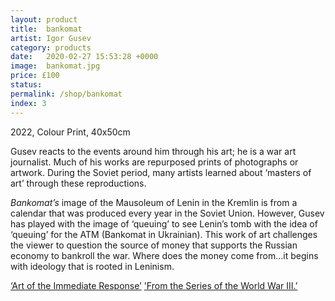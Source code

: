 ```yaml
---
layout: product
title:  bankomat
artist: Igor Gusev
category: products
date:   2020-02-27 15:53:28 +0000
image:  bankomat.jpg
price: £100
status:
permalink: /shop/bankomat
index: 3
---
```

2022, Colour Print, 40x50cm

Gusev reacts to the events around him through his art; he is a war art journalist. Much of his works are repurposed prints of photographs or artwork. During the Soviet period, many artists learned about ‘masters of art’ through these reproductions.

_Bankomat’s_ image of the Mausoleum of Lenin in the Kremlin is from a calendar that was produced every year in the Soviet Union. However, Gusev has played with the image of ‘queuing’ to see Lenin’s tomb with the idea of ‘queuing’ for the ATM (Bankomat in Ukrainian). This work of art challenges the viewer to question the source of money that supports the Russian economy to bankroll the war. Where does the money come from…it begins with ideology that is rooted in Leninism.

<a href="https://usionline.com/russkoe-iskusstvo-zhdet-sektor-krinzh-ukrainskij-hudozhnik-iz-odessy-igor-gusev-foto/">‘Art of the Immediate Response’</a> <a href="https://birdinflight.com/nathnennya-2/20220614-igor-gusev-third-world-war.html?fbclid=IwAR1JyA3Uawgxz0UXhVkPK3nfTdxG2tlXwC8VQTs3p3rJWDBSdqa5ZZXwT7M">'From the Series of the World War III.’</a>
